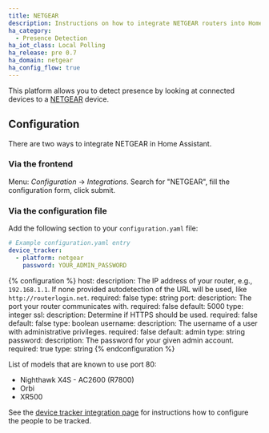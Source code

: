 ```yaml
---
title: NETGEAR
description: Instructions on how to integrate NETGEAR routers into Home Assistant.
ha_category:
  - Presence Detection
ha_iot_class: Local Polling
ha_release: pre 0.7
ha_domain: netgear
ha_config_flow: true
---
```


This platform allows you to detect presence by looking at connected devices to a [NETGEAR](https://www.netgear.com/) device.

## Configuration

There are two ways to integrate NETGEAR in Home Assistant.

### Via the frontend

Menu: *Configuration* -> *Integrations*. Search for "NETGEAR", fill the configuration form, click submit.

### Via the configuration file

Add the following section to your `configuration.yaml` file:

```yaml
# Example configuration.yaml entry
device_tracker:
  - platform: netgear
    password: YOUR_ADMIN_PASSWORD
```

{% configuration %}
host:
  description: The IP address of your router, e.g., `192.168.1.1`. If none provided autodetection of the URL will be used, like `http://routerlogin.net`.
  required: false
  type: string
port:
  description: The port your router communicates with.
  required: false
  default: 5000
  type: integer
ssl:
  description: Determine if HTTPS should be used.
  required: false
  default: false
  type: boolean
username:
  description: The username of a user with administrative privileges.
  required: false
  default: admin
  type: string
password:
  description: The password for your given admin account.
  required: true
  type: string
{% endconfiguration %}


List of models that are known to use port 80:

- Nighthawk X4S - AC2600 (R7800)
- Orbi
- XR500

See the [device tracker integration page](/integrations/device_tracker/) for instructions how to configure the people to be tracked.
